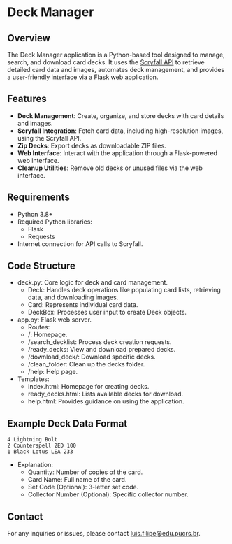 # Deck Manager

## Overview
The Deck Manager application is a Python-based tool designed to manage, search, and download card decks. It uses the [Scryfall API](https://scryfall.com/docs/api) to retrieve detailed card data and images, automates deck management, and provides a user-friendly interface via a Flask web application.

## Features
- **Deck Management**: Create, organize, and store decks with card details and images.
- **Scryfall Integration**: Fetch card data, including high-resolution images, using the Scryfall API.
- **Zip Decks**: Export decks as downloadable ZIP files.
- **Web Interface**: Interact with the application through a Flask-powered web interface.
- **Cleanup Utilities**: Remove old decks or unused files via the web interface.

## Requirements
- Python 3.8+
- Required Python libraries:
  - Flask
  - Requests
- Internet connection for API calls to Scryfall.

## Code Structure
- deck.py: Core logic for deck and card management.
    - Deck: Handles deck operations like populating card lists, retrieving data, and downloading images.
    - Card: Represents individual card data.
    - DeckBox: Processes user input to create Deck objects.
- app.py: Flask web server.
    - Routes:
    - /: Homepage.
    - /search_decklist: Process deck creation requests.
    - /ready_decks: View and download prepared decks.
    - /download_deck/<filename>: Download specific decks.
    - /clean_folder: Clean up the decks folder.
    - /help: Help page.
- Templates:
    - index.html: Homepage for creating decks.
    - ready_decks.html: Lists available decks for download.
    - help.html: Provides guidance on using the application.

## Example Deck Data Format
    
    4 Lightning Bolt
    2 Counterspell 2ED 100
    1 Black Lotus LEA 233
  
- Explanation:
    - Quantity: Number of copies of the card.
    - Card Name: Full name of the card.
    - Set Code (Optional): 3-letter set code.
    - Collector Number (Optional): Specific collector number.



## Contact
For any inquiries or issues, please contact [luis.filipe@edu.pucrs.br](mailto:luis.filipe@edu.pucrs.br).